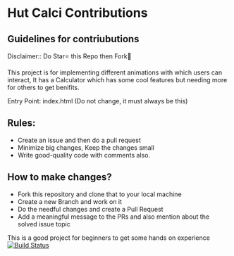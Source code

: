 # Hut Calci Contributions
## Guidelines for contriubutions


Disclaimer:: Do Star⭐ this Repo then Fork🍴

This project is for implementing different animations with which users can interact,
It has a Calculator which has some cool features but needing more for others to get benifits.

Entry Point: index.html (Do not change, it must always be this)

## Rules:
- Create an issue and then do a pull request
- Minimize big changes, Keep the changes small
- Write good-quality code with comments also.

## How to make changes?

- Fork this repository and clone that to your local machine
- Create a new Branch and work on it
- Do the needful changes and create a Pull Request
- Add a meaningful message to the PRs and also mention about the solved issue topic


This is a good project for beginners to get some hands on experience
[![Build Status](https://travis-ci.org/joemccann/dillinger.svg?branch=master)](https://pacehut.github.io/hut-calci/)
